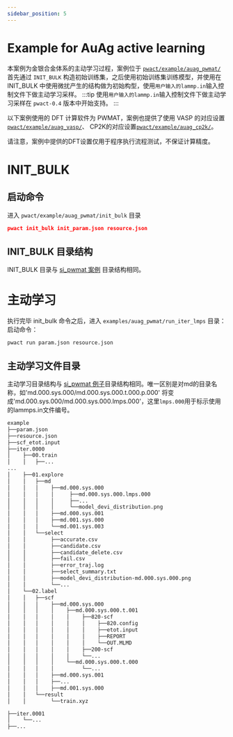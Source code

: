 ```yaml
---
sidebar_position: 5
---
```


# Example for AuAg active learning

本案例为金银合金体系的主动学习过程，案例位于 [`pwact/example/auag_pwmat/`](https://github.com/LonxunQuantum/PWact/tree/main/pwact/example/auag_pwmat) 首先通过 `INIT_BULK` 构造初始训练集，之后使用初始训练集训练模型，并使用在 INIT_BULK 中使用微扰产生的结构做为初始构型，使用`用户输入的lammp.in`输入控制文件下做主动学习采样。
:::tip
使用`用户输入的lammp.in`输入控制文件下做主动学习采样在 `pwact-0.4` 版本中开始支持。
:::

以下案例使用的 DFT 计算软件为 PWMAT，案例也提供了使用 VASP 的对应设置[`pwact/example/auag_vasp/`](https://github.com/LonxunQuantum/PWact/tree/main/pwact/example/auag_vasp)、 CP2K的对应设置[`pwact/example/auag_cp2k/`](https://github.com/LonxunQuantum/PWact/tree/main/pwact/example/auag_cp2k)。

请注意，案例中提供的DFT设置仅用于程序执行流程测试，不保证计算精度。
# INIT_BULK

## 启动命令

进入 `pwact/example/auag_pwmat/init_bulk` 目录 
```JSON
pwact init_bulk init_param.json resource.json
```

## INIT_BULK 目录结构

INIT_BULK 目录与 [si_pwmat 案例](./example_si_init_zh.md#init_bulk) 目录结构相同。

# 主动学习

执行完毕 init_bulk 命令之后，进入 `examples/auag_pwmat/run_iter_lmps` 目录：
启动命令：
```
pwact run param.json resource.json
```

## 主动学习文件目录

主动学习目录结构与 [si_pwmat 例子](./example_si_init_zh.md#主动学习)目录结构相同。唯一区别是对md的目录名称，如'md.000.sys.000/md.000.sys.000.t.000.p.000' 将变成'md.000.sys.000/md.000.sys.000.lmps.000'，这里`lmps.000`用于标示使用的lammps.in文件编号。

``` txt
example
├──param.json
├──resource.json
├──scf_etot.input
├──iter.0000
│    ├──00.train
│    │   ├──...
...
│    ├──01.explore
│    │   ├──md
│    │   │    ├──md.000.sys.000
│    │   │    │     ├──md.000.sys.000.lmps.000
│    │   │    │     ├──...
│    │   │    │     └──model_devi_distribution.png
│    │   │    ├──md.000.sys.001
│    │   │    ├──md.001.sys.000
│    │   │    └──md.001.sys.003
│    │   └──select
│    │        ├──accurate.csv
│    │        ├──candidate.csv
│    │        ├──candidate_delete.csv
│    │        ├──fail.csv
│    │        ├──error_traj.log
│    │        ├──select_summary.txt
│    │        ├──model_devi_distribution-md.000.sys.000.png
│    │        └──...
│    └──02.label
│    │   ├──scf
│    │   │    ├──md.000.sys.000
│    │   │    │    ├──md.000.sys.000.t.001
│    │   │    │    │    ├──820-scf
│    │   │    │    │    │    ├──820.config
│    │   │    │    │    │    ├──etot.input
│    │   │    │    │    │    ├──REPORT
│    │   │    │    │    │    └──OUT.MLMD
│    │   │    │    │    ├──200-scf
│    │   │    │    │    └──...
│    │   │    │    └──md.000.sys.000.t.000
│    │   │    │         └──...
│    │   │    ├──md.000.sys.001
│    │   │    ├──...
│    │   │    ├──md.001.sys.000
│    │   └──result
│    │        └──train.xyz

├──iter.0001
│    └──...
├──...
```


